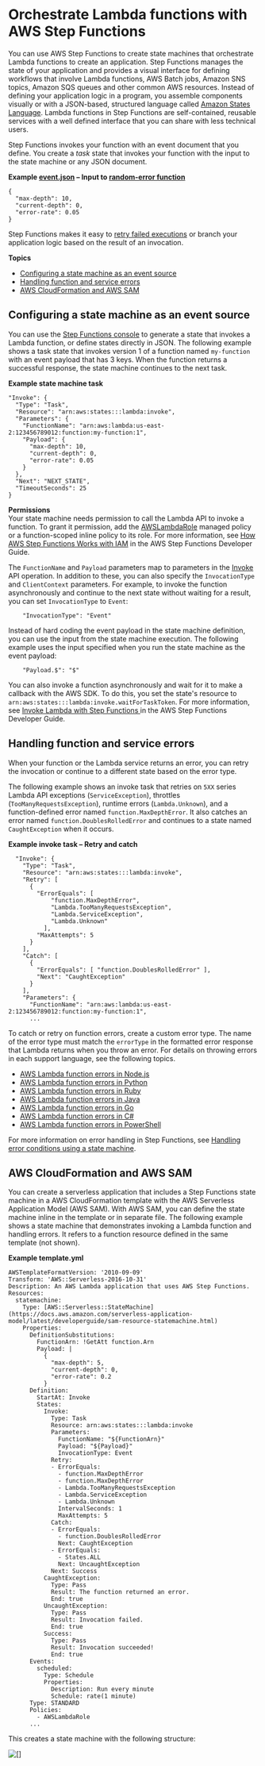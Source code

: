 # Orchestrate Lambda functions with AWS Step Functions<a name="services-stepfunctions"></a>

You can use AWS Step Functions to create state machines that orchestrate Lambda functions to create an application\. Step Functions manages the state of your application and provides a visual interface for defining workflows that involve Lambda functions, AWS Batch jobs, Amazon SNS topics, Amazon SQS queues and other common AWS resources\. Instead of defining your application logic in a program, you assemble components visually or with a JSON\-based, structured language called [Amazon States Language](https://docs.aws.amazon.com/step-functions/latest/dg/concepts-amazon-states-language.html)\. Lambda functions in Step Functions are self\-contained, reusable services with a well defined interface that you can share with less technical users\.

Step Functions invokes your function with an event document that you define\. You create a *task* state that invokes your function with the input to the state machine or any JSON document\.

**Example [event\.json](https://github.com/awsdocs/aws-lambda-developer-guide/blob/master/sample-apps/error-processor/event.json) – Input to [random\-error function](samples-errorprocessor.md)**  

```
{
  "max-depth": 10,
  "current-depth": 0,
  "error-rate": 0.05
}
```

Step Functions makes it easy to [retry failed executions](#services-stepfunctions-exceptions) or branch your application logic based on the result of an invocation\.

**Topics**
+ [Configuring a state machine as an event source](#services-stepfunctions-setup)
+ [Handling function and service errors](#services-stepfunctions-exceptions)
+ [AWS CloudFormation and AWS SAM](#services-stepfunctions-cloudformation)

## Configuring a state machine as an event source<a name="services-stepfunctions-setup"></a>

You can use the [Step Functions console](https://console.aws.amazon.com/states/home) to generate a state that invokes a Lambda function, or define states directly in JSON\. The following example shows a task state that invokes version 1 of a function named `my-function` with an event payload that has 3 keys\. When the function returns a successful response, the state machine continues to the next task\.

**Example state machine task**  

```
"Invoke": {
  "Type": "Task",
  "Resource": "arn:aws:states:::lambda:invoke",
  "Parameters": {
    "FunctionName": "arn:aws:lambda:us-east-2:123456789012:function:my-function:1",
    "Payload": {
      "max-depth": 10,
      "current-depth": 0,
      "error-rate": 0.05
    }
  },
  "Next": "NEXT_STATE",
  "TimeoutSeconds": 25
}
```

**Permissions**  
Your state machine needs permission to call the Lambda API to invoke a function\. To grant it permission, add the [AWSLambdaRole](https://console.aws.amazon.com/iam/home#/policies/arn:aws:iam::aws:policy/service-role/AWSLambdaRole) managed policy or a function\-scoped inline policy to its role\. For more information, see [How AWS Step Functions Works with IAM](https://docs.aws.amazon.com/step-functions/latest/dg/procedure-create-iam-role.html) in the AWS Step Functions Developer Guide\.

The `FunctionName` and `Payload` parameters map to parameters in the [Invoke](API_Invoke.md) API operation\. In addition to these, you can also specify the `InvocationType` and `ClientContext` parameters\. For example, to invoke the function asynchronously and continue to the next state without waiting for a result, you can set `InvocationType` to `Event`:

```
    "InvocationType": "Event"
```

Instead of hard coding the event payload in the state machine definition, you can use the input from the state machine execution\. The following example uses the input specified when you run the state machine as the event payload:

```
    "Payload.$": "$"
```

You can also invoke a function asynchronously and wait for it to make a callback with the AWS SDK\. To do this, you set the state's resource to `arn:aws:states:::lambda:invoke.waitForTaskToken`\. For more information, see [Invoke Lambda with Step Functions ](https://docs.aws.amazon.com/step-functions/latest/dg/connect-lambda.html) in the AWS Step Functions Developer Guide\.

## Handling function and service errors<a name="services-stepfunctions-exceptions"></a>

When your function or the Lambda service returns an error, you can retry the invocation or continue to a different state based on the error type\.

The following example shows an invoke task that retries on `5XX` series Lambda API exceptions \(`ServiceException`\), throttles \(`TooManyRequestsException`\), runtime errors \(`Lambda.Unknown`\), and a function\-defined error named `function.MaxDepthError`\. It also catches an error named `function.DoublesRolledError` and continues to a state named `CaughtException` when it occurs\.

**Example invoke task – Retry and catch**  

```
  "Invoke": {
    "Type": "Task",
    "Resource": "arn:aws:states:::lambda:invoke",
    "Retry": [
      {
        "ErrorEquals": [ 
            "function.MaxDepthError",
            "Lambda.TooManyRequestsException",
            "Lambda.ServiceException",
            "Lambda.Unknown"
          ],
        "MaxAttempts": 5
      }
    ],
    "Catch": [
      {
        "ErrorEquals": [ "function.DoublesRolledError" ],
        "Next": "CaughtException"
      }
    ],
    "Parameters": {
      "FunctionName": "arn:aws:lambda:us-east-2:123456789012:function:my-function:1",
      ...
```

To catch or retry on function errors, create a custom error type\. The name of the error type must match the `errorType` in the formatted error response that Lambda returns when you throw an error\. For details on throwing errors in each support language, see the following topics\.
+  [AWS Lambda function errors in Node\.js](nodejs-exceptions.md) 
+  [AWS Lambda function errors in Python](python-exceptions.md) 
+  [AWS Lambda function errors in Ruby](ruby-exceptions.md) 
+  [AWS Lambda function errors in Java](java-exceptions.md) 
+  [AWS Lambda function errors in Go](golang-exceptions.md) 
+  [AWS Lambda function errors in C\#](csharp-exceptions.md) 
+  [AWS Lambda function errors in PowerShell](powershell-exceptions.md) 

For more information on error handling in Step Functions, see [Handling error conditions using a state machine](https://docs.aws.amazon.com/step-functions/latest/dg/tutorial-handling-error-conditions.html)\.

## AWS CloudFormation and AWS SAM<a name="services-stepfunctions-cloudformation"></a>

You can create a serverless application that includes a Step Functions state machine in a AWS CloudFormation template with the AWS Serverless Application Model \(AWS SAM\)\. With AWS SAM, you can define the state machine inline in the template or in separate file\. The following example shows a state machine that demonstrates invoking a Lambda function and handling errors\. It refers to a function resource defined in the same template \(not shown\)\.

**Example template\.yml**  

```
AWSTemplateFormatVersion: '2010-09-09'
Transform: 'AWS::Serverless-2016-10-31'
Description: An AWS Lambda application that uses AWS Step Functions.
Resources:
  statemachine:
    Type: [AWS::Serverless::StateMachine](https://docs.aws.amazon.com/serverless-application-model/latest/developerguide/sam-resource-statemachine.html)
    Properties:
      DefinitionSubstitutions:
        FunctionArn: !GetAtt function.Arn
        Payload: |
          {
            "max-depth": 5,
            "current-depth": 0,
            "error-rate": 0.2
          }
      Definition:
        StartAt: Invoke
        States:
          Invoke:
            Type: Task
            Resource: arn:aws:states:::lambda:invoke
            Parameters:
              FunctionName: "${FunctionArn}"
              Payload: "${Payload}"
              InvocationType: Event
            Retry:
            - ErrorEquals:
              - function.MaxDepthError
              - function.MaxDepthError
              - Lambda.TooManyRequestsException
              - Lambda.ServiceException
              - Lambda.Unknown
              IntervalSeconds: 1
              MaxAttempts: 5
            Catch:
            - ErrorEquals:
              - function.DoublesRolledError
              Next: CaughtException
            - ErrorEquals:
              - States.ALL
              Next: UncaughtException
            Next: Success
          CaughtException:
            Type: Pass
            Result: The function returned an error.
            End: true
          UncaughtException:
            Type: Pass
            Result: Invocation failed.
            End: true
          Success:
            Type: Pass
            Result: Invocation succeeded!
            End: true
      Events:
        scheduled:
          Type: Schedule
          Properties:
            Description: Run every minute
            Schedule: rate(1 minute)
      Type: STANDARD
      Policies:
        - AWSLambdaRole
      ...
```

This creates a state machine with the following structure:

![\[\]](http://docs.aws.amazon.com/lambda/latest/dg/images/services-stepfunctions-statemachine.png)